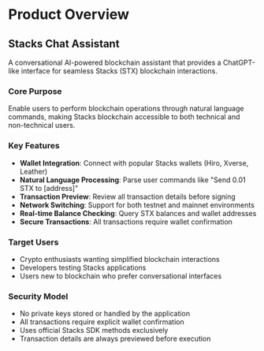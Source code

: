 # Product Overview

## Stacks Chat Assistant

A conversational AI-powered blockchain assistant that provides a ChatGPT-like interface for seamless Stacks (STX) blockchain interactions.

### Core Purpose

Enable users to perform blockchain operations through natural language commands, making Stacks blockchain accessible to both technical and non-technical users.

### Key Features

- **Wallet Integration**: Connect with popular Stacks wallets (Hiro, Xverse, Leather)
- **Natural Language Processing**: Parse user commands like "Send 0.01 STX to [address]"
- **Transaction Preview**: Review all transaction details before signing
- **Network Switching**: Support for both testnet and mainnet environments
- **Real-time Balance Checking**: Query STX balances and wallet addresses
- **Secure Transactions**: All transactions require wallet confirmation

### Target Users

- Crypto enthusiasts wanting simplified blockchain interactions
- Developers testing Stacks applications
- Users new to blockchain who prefer conversational interfaces

### Security Model

- No private keys stored or handled by the application
- All transactions require explicit wallet confirmation
- Uses official Stacks SDK methods exclusively
- Transaction details are always previewed before execution
